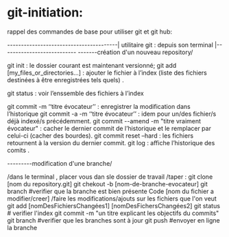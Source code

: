 # git-initiation: 


rappel des commandes de base pour utiliser git et git hub:

----------------------------------------| utilitaire git  : depuis son terminal |---------------------------
-------création d'un nouveau repository/

git init : le dossier courant est maintenant versionné;
git add [my_files_or_directories...] : ajouter le fichier à l’index  (liste des fichiers destinées à être enregistrées tels quels) .

git status : voir l’enssemble des fichiers à l’index    

git commit  -m  ‘‘titre évocateur’’ : enregistrer la modification  dans l’historique 
git commit  -a  -m  ‘‘titre évocateur’’ : idem pour un/des fichier/s déjà indexé/s précédemment.
git commit --amend -m "titre vraiment évocateur" : cacher le dernier commit de l’historique et le remplacer par celui-ci (cacher des bourdes). 
git commit reset –hard : les fichiers retournent à la version du dernier commit. 
git log : affiche l’historique des comits . 


---------modification d'une branche/ 

/dans le terminal , placer vous dan sle dossier de travail 
/taper :
git clone [nom du repository.git]
git chekout -b [nom-de-branche-evocateur]
git branch  #verifier que la branche est bien présente 
Code [nom du fichier a modifier/creer] 
/faire les modifications/ajouts sur les fichiers que l'on veut 
git add [nomDesFichiersChangées1] [nomDesFichersChangées2]
git status # verifier l'index 
git commit -m "un titre explicant les objectifs du commits"
git branch #verifier que les branches sont à jour 
git push #envoyer en ligne la branche 